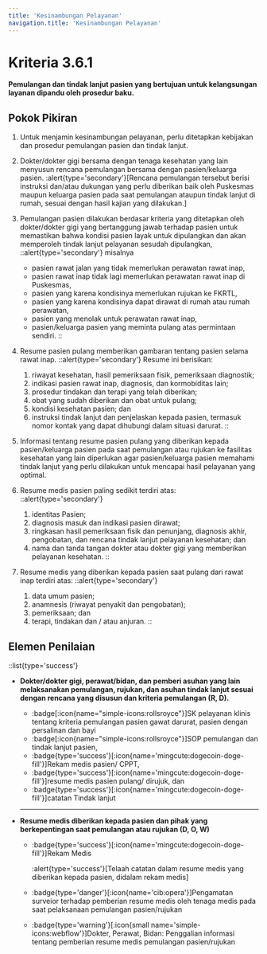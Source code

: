 ```yaml
---
title: 'Kesinambungan Pelayanan'
navigation.title: 'Kesinambungan Pelayanan'
---
```


# Kriteria 3.6.1 
**Pemulangan dan tindak lanjut pasien yang bertujuan untuk kelangsungan layanan dipandu oleh prosedur baku.** 

## Pokok Pikiran 

1. Untuk menjamin kesinambungan pelayanan, perlu ditetapkan kebijakan dan prosedur pemulangan pasien dan tindak lanjut. 

2. Dokter/dokter gigi bersama dengan tenaga kesehatan yang lain menyusun rencana pemulangan bersama dengan pasien/keluarga pasien. 
    :alert{type='secondary'}[Rencana pemulangan tersebut berisi instruksi dan/atau dukungan yang  perlu diberikan baik oleh Puskesmas maupun keluarga pasien pada saat pemulangan ataupun tindak lanjut di rumah, sesuai dengan hasil kajian yang dilakukan.] 

4. Pemulangan pasien dilakukan berdasar kriteria yang ditetapkan oleh dokter/dokter gigi yang bertanggung jawab terhadap pasien untuk memastikan bahwa kondisi pasien layak untuk dipulangkan dan akan memperoleh tindak lanjut pelayanan sesudah dipulangkan, 
  ::alert{type='secondary'} 
    misalnya 
    - pasien rawat jalan yang tidak memerlukan perawatan rawat inap, 
    - pasien rawat inap tidak lagi memerlukan perawatan rawat inap di Puskesmas, 
    - pasien yang karena kondisinya memerlukan rujukan ke FKRTL, 
    - pasien yang karena kondisinya dapat dirawat di rumah atau rumah perawatan, 
    - pasien yang menolak untuk perawatan rawat inap, 
    - pasien/keluarga pasien yang meminta pulang atas permintaan sendiri.
  ::
6. Resume pasien pulang memberikan gambaran tentang pasien selama rawat inap. 
  ::alert{type='secondary'} 
    Resume ini berisikan: 

    1. riwayat kesehatan, hasil pemeriksaan fisik, pemeriksaan diagnostik; 
    2. indikasi pasien 	rawat inap, diagnosis, dan kormobiditas lain; 
    3. prosedur tindakan 	dan terapi yang telah diberikan; 
    4. obat 	yang sudah 	diberikan 	dan obat untuk pulang; 
    5. kondisi kesehatan pasien; dan 
    6. instruksi tindak lanjut dan penjelaskan kepada pasien, termasuk nomor kontak yang dapat dihubungi dalam situasi darurat. 
  :: 
   
1. Informasi tentang resume pasien pulang yang diberikan kepada pasien/keluarga pasien pada saat pemulangan atau rujukan ke fasilitas kesehatan yang lain diperlukan agar pasien/keluarga pasien memahami tindak lanjut yang perlu dilakukan untuk mencapai hasil pelayanan yang optimal. 
2. Resume medis pasien paling sedikit terdiri atas: 
  ::alert{type='secondary'} 

    1. identitas Pasien; 
    2. diagnosis masuk dan indikasi pasien dirawat; 
    3. ringkasan hasil pemeriksaan fisik dan penunjang, diagnosis akhir, pengobatan, dan rencana tindak lanjut pelayanan kesehatan; dan 
    4. nama dan tanda tangan dokter atau dokter gigi yang memberikan pelayanan kesehatan. 
  ::
3.  Resume medis yang diberikan kepada pasien saat pulang dari rawat inap terdiri atas: 
  ::alert{type='secondary'} 

    1. data umum pasien; 
    2. anamnesis (riwayat penyakit dan pengobatan); 
    3. pemeriksaan; dan 
    4. terapi, tindakan dan / atau anjuran. 
  ::

## Elemen Penilaian 
::list{type='success'}
- **Dokter/dokter gigi, perawat/bidan, dan pemberi asuhan yang lain melaksanakan pemulangan, rujukan, dan asuhan tindak lanjut sesuai dengan rencana yang disusun dan kriteria pemulangan (R, D).**
  - :badge[:icon{name="simple-icons:rollsroyce"}]SK pelayanan klinis tentang kriteria pemulangan pasien gawat darurat, pasien dengan persalinan dan bayi 
  - :badge[:icon{name="simple-icons:rollsroyce"}]SOP pemulangan dan tindak lanjut pasien, 
  - :badge{type='success'}[:icon{name='mingcute:dogecoin-doge-fill'}]Rekam medis pasien/ CPPT, 
  - :badge{type='success'}[:icon{name='mingcute:dogecoin-doge-fill'}]resume medis pasien pulang/ dirujuk, dan 
  - :badge{type='success'}[:icon{name='mingcute:dogecoin-doge-fill'}]catatan Tindak lanjut 
  ---
- **Resume medis diberikan kepada pasien dan pihak yang berkepentingan saat pemulangan atau rujukan (D, O, W)**

  - :badge{type='success'}[:icon{name='mingcute:dogecoin-doge-fill'}]Rekam Medis 

    :alert{type='success'}[Telaah catatan dalam resume medis yang diberikan kepada pasien, didalam rekam medis] 
  
  - :badge{type='danger'}[:icon{name='cib:opera'}]Pengamatan surveior terhadap pemberian resume medis oleh tenaga medis pada saat pelaksanaan pemulangan pasien/rujukan 
  
  - :badge{type='warning'}[:icon{small name='simple-icons:webflow'}]Dokter, Perawat, Bidan: Penggalian informasi tentang pemberian resume medis pemulangan pasien/rujukan 

